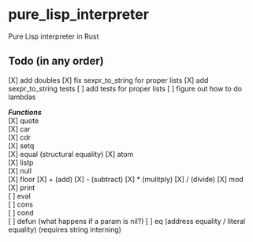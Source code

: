 # pure_lisp_interpreter
Pure Lisp interpreter in Rust

## Todo (in any order)
[X] add doubles
[X] fix sexpr_to_string for proper lists
[X] add sexpr_to_string tests
[ ] add tests for proper lists
[ ] figure out how to do lambdas 

**_Functions_**  
[X] quote  
[X] car  
[X] cdr  
[X] setq  
[X] equal (structural equality)
[X] atom  
[X] listp  
[X] null  
[X] floor
[X] + (add) 
[X] - (subtract)
[X] * (mulitply)
[X] / (divide)
[X] mod  
[X] print  
[ ] eval  
[ ] cons  
[ ] cond  
[ ] defun (what happens if a param is nil?) 
[ ] eq (address equality / literal equality) (requires string interning)
